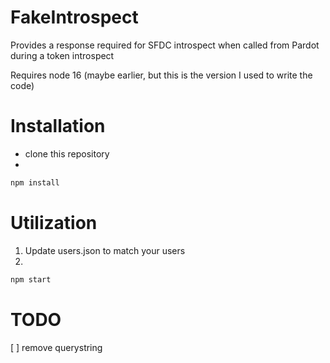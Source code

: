 # FakeIntrospect
Provides a response required for SFDC introspect when called from Pardot during a token introspect

Requires node 16 (maybe earlier, but this is the version I used to write the code)

# Installation
- clone this repository
- 
```bash
npm install
```
  
# Utilization
1. Update users.json to match your users
2. 
```bash
npm start
```


# TODO
[ ] remove querystring 

